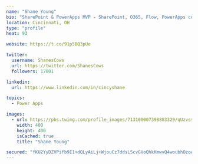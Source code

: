 ```yaml
---
name: "Shane Young"
bio: "SharePoint & PowerApps MVP - SharePoint, O365, Flow, PowerApps consulting? @PowerApps911 | Pure Snark? You found it."
location: Cincinnati, OH
type: "profile"
heat: 93

website: https://t.co/91p5BQ3pUe

twitter:
  username: ShanesCows
  url: https://twitter.com/ShanesCows
  followers: 17001

linkedin:
  url: https://www.linkedin.com/in/cincyshane

topics:
  - Power Apps

images:
  - url: https://pbs.twimg.com/profile_images/713100007398883329/qUzvsvQ3_400x400.jpg
    width: 400
    height: 400
    isCached: true
    title: "Shane Young"

secured: "fKU2YyDZVPifb9I1+dQLyAiLj+WjouCz7ddsLScvGVoQhkKmwvQ4woubhOzoAJPPQB3sUPJ+d/5l5JBf6KmbFagsAFiULFY8G8yZoRf/icqxpQSYlS/4k70+sicucoe/iYkIZhkLRZjBmYGoKLvJEcFhFBtZU7kAnR0HTwOERd2v3TdDCQ3aoWQSIlXh2uKKlnHZv2qIb7v1tT2xWhfXZQ+cCW2WbLlzwxl97JYkr/r5dLQrqTPxG/a+/az0V/VN7jRtHjTak/kQ85rt/R8KZpywvfVjPj2e0RURliqES2MH0cAVnHCmsWOsd1URwsY+ADK/8vWQgAqp0kkvjrWqZrOo39DJquzwLBGymjL2HoPkZiTsa/Pe50AUbA8Dsk/g4eotqcSlsddvFWa/MkoZsR7Tg2vGVoHFTh62j+dsx2o=;/oZ9jRV3a4hU2TAdfJEZSw=="
---
```


